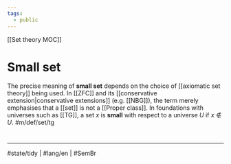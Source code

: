 ```yaml
---
tags:
  - public
---
```

[[Set theory MOC]]
# Small set

The precise meaning of **small set** depends on the choice of [[axiomatic set theory]] being used.
In [[ZFC]] and its [[conservative extension|conservative extensions]] (e.g. [[NBG]]),
the term merely emphasises that a [[set]] is not a [[Proper class]].
In foundations with universes such as [[TG]], a set $x$ is **small** with respect to a universe $U$ if $x \notin U$. #m/def/set/tg

#
---
#state/tidy | #lang/en | #SemBr

